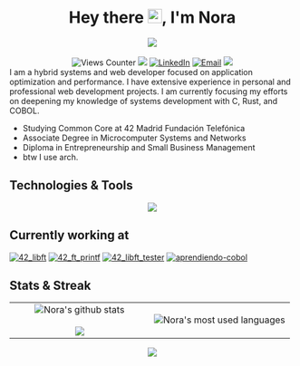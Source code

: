 <div align="center">
	<h1>Hey there <img src="media/waving-hand.png" alt="Waving Hand" width="25" height="25" />, I'm Nora</h1>
	<img align="center" src="media/banner.gif">
	<br></br>
	<img src="https://estruyf-github.azurewebsites.net/api/VisitorHit?user=dde-fite&repo=madushadhanushka&countColorcountColor&countColor=%230068fc" alt="Views Counter">
	<img src="https://img.shields.io/badge/42%20Network-000000?style=for-the-badge&logo=42&logoColor=white">
	<a href="https://www.linkedin.com/in/david-de-fitero/" target="_blank"><img alt="LinkedIn" src="https://img.shields.io/badge/linkedin-%230077B5.svg?&style=for-the-badge&logo=linkedin&logoColor=white"/></a>
	<a href="mailto:nora@defitero.com" target="_blank"><img alt="Email" src="https://img.shields.io/badge/email-6D4AFF?style=for-the-badge&logo=ProtonMail&logoColor=white&link=mailto:nora@defitero.com"/></a>
	<img src="media/separator.gif">
</div>
<!-- About me -->
I am a hybrid systems and web developer focused on application optimization and performance. I have extensive experience in personal and professional web development projects. I am currently focusing my efforts on deepening my knowledge of systems development with C, Rust, and COBOL.

- Studying Common Core at 42 Madrid Fundación Telefónica
- Associate Degree in Microcomputer Systems and Networks
- Diploma in Entrepreneurship and Small Business Management
- btw I use arch.

<!-- About me -->


## Technologies & Tools
<p align="center">
  <a href="https://skillicons.dev">
    <img src="https://skillicons.dev/icons?i=c,rust,actix,js,ts,react,tailwind,astro,nodejs,graphql,php,java,docker,unity,unreal,vim,vscode,webstorm,linux,arch,ps,ae,au" />
  </a>
</p>

## Currently working at
[![42_libft](https://github-readme-stats-three-iota-14.vercel.app/api/pin/?username=dde-fite&repo=42_libft&hide_border=true&title_color=0068fc&icon_color=0068fc&text_color=414b61&bg_color=fffff)](https://github.com/dde-fite/42_libft)
[![42_ft_printf](https://github-readme-stats-three-iota-14.vercel.app/api/pin/?username=dde-fite&repo=42_ft_printf&hide_border=true&title_color=0068fc&icon_color=0068fc&text_color=414b61&bg_color=fffff)](https://github.com/dde-fite/42_printf)
[![42_libft_tester](https://github-readme-stats-three-iota-14.vercel.app/api/pin/?username=dde-fite&repo=42_libft_tester&hide_border=true&title_color=0068fc&icon_color=0068fc&text_color=414b61&bg_color=fffff)](https://github.com/dde-fite/42_libft_tester)
[![aprendiendo-cobol](https://github-readme-stats-three-iota-14.vercel.app/api/pin/?username=dde-fite&repo=aprendiendo-cobol&hide_border=true&title_color=0068fc&icon_color=0068fc&text_color=414b61&bg_color=fffff)](https://github.com/dde-fite/aprendiendo-cobol)

<!-- STATS -->
## Stats & Streak
<div align="center">
	<table align="center">
		<tr border="none">
			<td width="50%" align="center">
				<img alt="Nora's github stats" align="center"  src="https://github-readme-stats-three-iota-14.vercel.app/api?username=dde-fite&show_icons=true&count_private=true&hide_border=true&title_color=0068fc&icon_color=0068fc&text_color=414b61&bg_color=fffff" />
				<br></br>
				<img src="https://github-readme-streak-stats.herokuapp.com?user=dde-fite&hide_border=true&sideNums=0068FC&currStreakNum=414B61" />
			</td>
			<td width="50%" align="center">
				<img alt="Nora's most used languages" align="center"  src="https://github-readme-stats.vercel.app/api/wakatime?username=nora.defitero&api_domain=codestats.cloud.defitero.com&hide_border=true&title_color=0068fc&icon_color=0068fc&text_color=414b61&bg_color=fffff&no-frame=true&langs_count=10&custom_title=Most+Used+Languages+(from+27/09/2025)"/>
			</td>
		</tr>
	</table>
</div>
<!-- STATS -->
<div align="center">
	<img align="center" src="media/separator.gif">
</div>